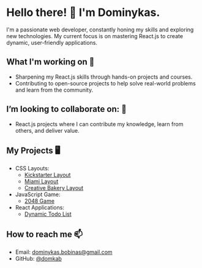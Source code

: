 # Hello there! 👋 I'm Dominykas.

I'm a passionate web developer, constantly honing my skills and exploring new technologies. My current focus is on mastering React.js to create dynamic, user-friendly applications.

## What I'm working on 🌱
- Sharpening my React.js skills through hands-on projects and courses.
- Contributing to open-source projects to help solve real-world problems and learn from the community.

## I’m looking to collaborate on: 💞️
- React.js projects where I can contribute my knowledge, learn from others, and deliver value.

## My Projects 🖥️
- CSS Layouts:
  - [Kickstarter Layout](https://domkab.github.io/Kickstarter)
  - [Miami Layout](https://domkab.github.io/layout_miami/)
  - [Creative Bakery Layout](https://domkab.github.io/layout_creativeBakery/)
- JavaScript Game:
  - [2048 Game](https://domkab.github.io/js_2048_game/)
- React Applications:
  - [Dynamic Todo List](https://github.com/domkab/react_dynamic-list-of-todos)

## How to reach me 📫
- Email: [dominykas.bobinas@gmail.com](mailto:dominykas.bobinas@gmail.com)
- GitHub: [@domkab](https://github.com/domkab)

<!-- Your footer here -->
